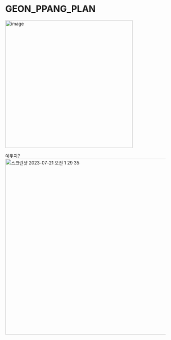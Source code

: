 # GEON_PPANG_PLAN
<img width="400" alt="image" src="https://github.com/GEON-PPANG/GEON_PPANG_PLAN/assets/134696653/465c21bd-dde7-4c58-b95b-d7c113492b50">

예뿌지?
<img width="551" alt="스크린샷 2023-07-21 오전 1 29 35" src="https://github.com/GEON-PPANG/GEON_PPANG_PLAN/assets/134696653/87e2654e-1f48-41f5-b0d1-acd1958b15fa">
